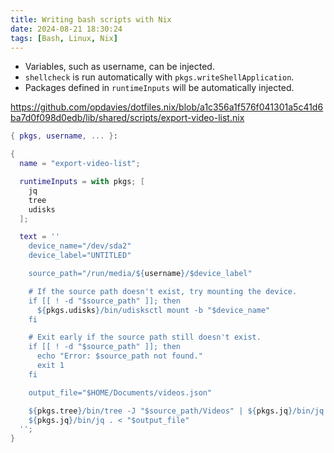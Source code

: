 ```yaml
---
title: Writing bash scripts with Nix
date: 2024-08-21 18:30:24
tags: [Bash, Linux, Nix]
---
```


- Variables, such as username, can be injected.
- `shellcheck` is run automatically with `pkgs.writeShellApplication`.
- Packages defined in `runtimeInputs` will be automatically injected.

<https://github.com/opdavies/dotfiles.nix/blob/a1c356a1f576f041301a5c41d6ba7d0f098d0edb/lib/shared/scripts/export-video-list.nix>

```nix
{ pkgs, username, ... }:

{
  name = "export-video-list";

  runtimeInputs = with pkgs; [
    jq
    tree
    udisks
  ];

  text = ''
    device_name="/dev/sda2"
    device_label="UNTITLED"

    source_path="/run/media/${username}/$device_label"

    # If the source path doesn't exist, try mounting the device.
    if [[ ! -d "$source_path" ]]; then
      ${pkgs.udisks}/bin/udisksctl mount -b "$device_name"
    fi

    # Exit early if the source path still doesn't exist.
    if [[ ! -d "$source_path" ]]; then
      echo "Error: $source_path not found."
      exit 1
    fi

    output_file="$HOME/Documents/videos.json"

    ${pkgs.tree}/bin/tree -J "$source_path/Videos" | ${pkgs.jq}/bin/jq . > "$output_file"
    ${pkgs.jq}/bin/jq . < "$output_file"
  '';
}
```
